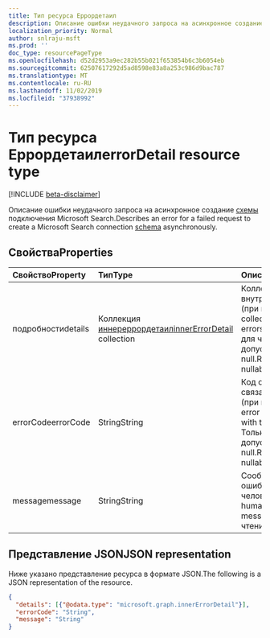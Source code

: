 ```yaml
---
title: Тип ресурса Еррордетаил
description: Описание ошибки неудачного запроса на асинхронное создание схемы подключения Microsoft Search.
localization_priority: Normal
author: snlraju-msft
ms.prod: ''
doc_type: resourcePageType
ms.openlocfilehash: d52d2953a9ec282b55b021f653854b6c3b6054eb
ms.sourcegitcommit: 62507617292d5ad8598e83a8a253c986d9bac787
ms.translationtype: MT
ms.contentlocale: ru-RU
ms.lasthandoff: 11/02/2019
ms.locfileid: "37938992"
---
```

# <a name="errordetail-resource-type"></a><span data-ttu-id="6023e-103">Тип ресурса Еррордетаил</span><span class="sxs-lookup"><span data-stu-id="6023e-103">errorDetail resource type</span></span>

[!INCLUDE [beta-disclaimer](../../includes/beta-disclaimer.md)]

<span data-ttu-id="6023e-104">Описание ошибки неудачного запроса на асинхронное создание [схемы](schema.md) подключения Microsoft Search.</span><span class="sxs-lookup"><span data-stu-id="6023e-104">Describes an error for a failed request to create a Microsoft Search connection [schema](schema.md) asynchronously.</span></span>

## <a name="properties"></a><span data-ttu-id="6023e-105">Свойства</span><span class="sxs-lookup"><span data-stu-id="6023e-105">Properties</span></span>

| <span data-ttu-id="6023e-106">Свойство</span><span class="sxs-lookup"><span data-stu-id="6023e-106">Property</span></span>  | <span data-ttu-id="6023e-107">Тип</span><span class="sxs-lookup"><span data-stu-id="6023e-107">Type</span></span>                                               | <span data-ttu-id="6023e-108">Описание</span><span class="sxs-lookup"><span data-stu-id="6023e-108">Description</span></span> |
|:----------|:---------------------------------------------------|:------------|
| <span data-ttu-id="6023e-109">подробности</span><span class="sxs-lookup"><span data-stu-id="6023e-109">details</span></span>   | <span data-ttu-id="6023e-110">Коллекция [иннереррордетаил](innererrordetail.md)</span><span class="sxs-lookup"><span data-stu-id="6023e-110">[innerErrorDetail](innererrordetail.md) collection</span></span> | <span data-ttu-id="6023e-111">Коллекция внутренних ошибок (при наличии).</span><span class="sxs-lookup"><span data-stu-id="6023e-111">A collection of inner errors, if any.</span></span> <span data-ttu-id="6023e-112">Только для чтения, допускает значение null.</span><span class="sxs-lookup"><span data-stu-id="6023e-112">Read-only, nullable.</span></span> |
| <span data-ttu-id="6023e-113">errorCode</span><span class="sxs-lookup"><span data-stu-id="6023e-113">errorCode</span></span> | <span data-ttu-id="6023e-114">String</span><span class="sxs-lookup"><span data-stu-id="6023e-114">String</span></span>                                             | <span data-ttu-id="6023e-115">Код ошибки, связанный с ошибкой (при наличии).</span><span class="sxs-lookup"><span data-stu-id="6023e-115">The error code associated with the error, if any.</span></span> <span data-ttu-id="6023e-116">Только для чтения, допускает значение null.</span><span class="sxs-lookup"><span data-stu-id="6023e-116">Read-only, nullable.</span></span> |
| <span data-ttu-id="6023e-117">message</span><span class="sxs-lookup"><span data-stu-id="6023e-117">message</span></span>   | <span data-ttu-id="6023e-118">String</span><span class="sxs-lookup"><span data-stu-id="6023e-118">String</span></span>                                             | <span data-ttu-id="6023e-119">Сообщение об ошибке, читаемое человеком.</span><span class="sxs-lookup"><span data-stu-id="6023e-119">The human-readable error message.</span></span> <span data-ttu-id="6023e-120">Только для чтения.</span><span class="sxs-lookup"><span data-stu-id="6023e-120">Read-only.</span></span> |

## <a name="json-representation"></a><span data-ttu-id="6023e-121">Представление JSON</span><span class="sxs-lookup"><span data-stu-id="6023e-121">JSON representation</span></span>

<span data-ttu-id="6023e-122">Ниже указано представление ресурса в формате JSON.</span><span class="sxs-lookup"><span data-stu-id="6023e-122">The following is a JSON representation of the resource.</span></span>

<!-- {
  "blockType": "resource",
  "optionalProperties": [
    "details",
    "errorCode"
  ],
  "@odata.type": "microsoft.graph.errorDetail",
  "baseType": null
}-->

```json
{
  "details": [{"@odata.type": "microsoft.graph.innerErrorDetail"}],
  "errorCode": "String",
  "message": "String"
}
```

<!-- uuid: 16cd6b66-4b1a-43a1-adaf-3a886856ed98
2019-02-04 14:57:30 UTC -->
<!-- {
  "type": "#page.annotation",
  "description": "errorDetail resource",
  "keywords": "",
  "section": "documentation",
  "tocPath": ""
}-->
